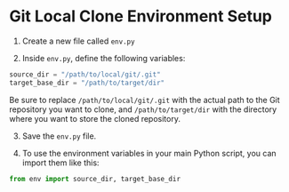 # Git Local Clone Environment Setup

1. Create a new file called `env.py` 

2. Inside `env.py`, define the following variables:
```python
source_dir = "/path/to/local/git/.git"
target_base_dir = "/path/to/target/dir"
```
Be sure to replace `/path/to/local/git/.git` with the actual path to the Git repository you want to clone, and `/path/to/target/dir` with the directory where you want to store the cloned repository.

3. Save the `env.py` file.

4. To use the environment variables in your main Python script, you can import them like this:
```python
from env import source_dir, target_base_dir
```
